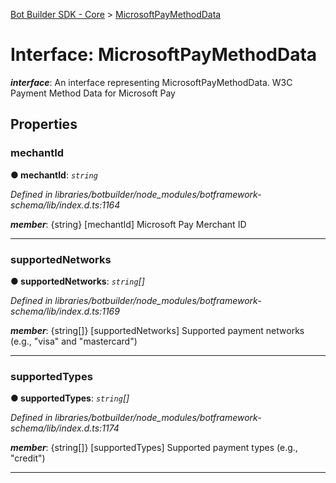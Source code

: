 [Bot Builder SDK - Core](../README.md) > [MicrosoftPayMethodData](../interfaces/botbuilder.microsoftpaymethoddata.md)



# Interface: MicrosoftPayMethodData

*__interface__*: An interface representing MicrosoftPayMethodData. W3C Payment Method Data for Microsoft Pay



## Properties
<a id="mechantid"></a>

###  mechantId

**●  mechantId**:  *`string`* 

*Defined in libraries/botbuilder/node_modules/botframework-schema/lib/index.d.ts:1164*


*__member__*: {string} [mechantId] Microsoft Pay Merchant ID





___

<a id="supportednetworks"></a>

###  supportedNetworks

**●  supportedNetworks**:  *`string`[]* 

*Defined in libraries/botbuilder/node_modules/botframework-schema/lib/index.d.ts:1169*


*__member__*: {string[]} [supportedNetworks] Supported payment networks (e.g., "visa" and "mastercard")





___

<a id="supportedtypes"></a>

###  supportedTypes

**●  supportedTypes**:  *`string`[]* 

*Defined in libraries/botbuilder/node_modules/botframework-schema/lib/index.d.ts:1174*


*__member__*: {string[]} [supportedTypes] Supported payment types (e.g., "credit")





___



